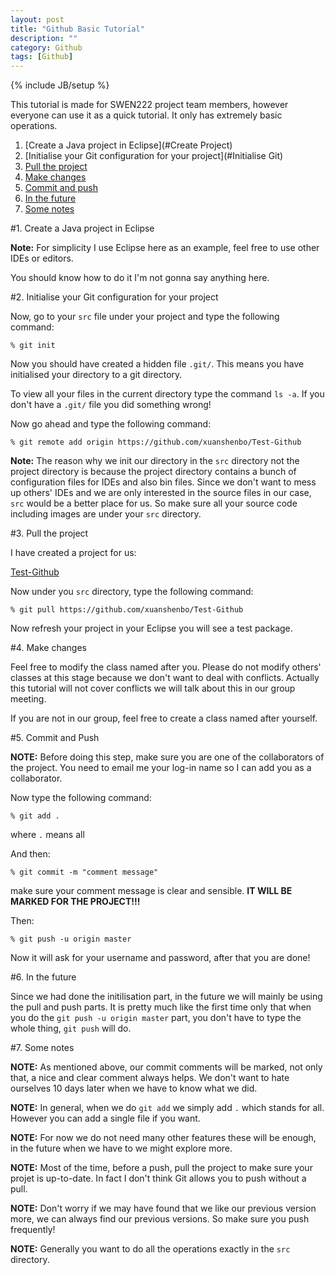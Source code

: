 ```yaml
---
layout: post
title: "Github Basic Tutorial"
description: ""
category: Github
tags: [Github]
---
```

{% include JB/setup %}

This tutorial is made for SWEN222 project team members, however everyone can use it as a quick tutorial. It only has extremely basic operations.

<!--more-->


1. [Create a Java project in Eclipse](#Create Project)
2. [Initialise your Git configuration for your project](#Initialise Git)
3. [Pull the project](#Pull)
4. [Make changes](#Modify)
5. [Commit and push](#Push)
6. [In the future](#Future)
7. [Some notes](#Notes)

         

#1. Create a Java project in Eclipse <a id="Create Project"></a>

**Note:** For simplicity I use Eclipse here as an example, feel free to use other IDEs or editors.

You should know how to do it I'm not gonna say anything here.

#2. Initialise your Git configuration for your project <a id="Initialise Git"></a>

Now, go to your ```src``` file under your project and type the following command:

```
% git init
```

Now you should have created a hidden file ```.git/```. This means you have initialised your directory to a git directory.

To view all your files in the current directory type the command ```ls -a```. If you don't have a ```.git/``` file you did something wrong!

Now go ahead and type the following command:

```
% git remote add origin https://github.com/xuanshenbo/Test-Github
```

**Note:** The reason why we init our directory in the ```src``` directory not the project directory is because the project directory contains a bunch of configuration files for IDEs and also bin files. Since we don't want to mess up others' IDEs and we are only interested in the source files in our case, ```src``` would be a better place for us. So make sure all your source code including images are under your ```src``` directory.

#3. Pull the project <a id="Pull"></a>

I have created a project for us:

<a href="https://github.com/xuanshenbo/Test-Github"> Test-Github</a>

Now under you ```src``` directory, type the following command:

```
% git pull https://github.com/xuanshenbo/Test-Github
```

Now refresh your project in your Eclipse you will see a test package.

#4. Make changes <a id="Modify"></a>

Feel free to modify the class named after you. Please do not modify others' classes at this stage because we don't want to deal with conflicts. Actually this tutorial will not cover conflicts we will talk about this in our group meeting.

If you are not in our group, feel free to create a class named after yourself.

#5. Commit and Push <a id="Push"></a>

**NOTE:** Before doing this step, make sure you are one of the collaborators of the project. You need to email me your log-in name so I can add you as a collaborator.

Now type the following command:

```
% git add .
```
where ```.``` means all

And then:

```
% git commit -m "comment message"
```
make sure your comment message is clear and sensible. **IT WILL BE MARKED FOR THE PROJECT!!!**

Then:

```
% git push -u origin master
```

Now it will ask for your username and password, after that you are done!

#6. In the future <a id="Future"></a>

Since we had done the initilisation part, in the future we will mainly be using the pull and push parts. It is pretty much like the first time only that when you do the ```git push -u origin master``` part, you don't have to type the whole thing, ```git push``` will do.

#7. Some notes <a id="Notes"></a>

**NOTE:** As mentioned above, our commit comments will be marked, not only that, a nice and clear comment always helps. We don't want to hate ourselves 10 days later when we have to know what we did.

**NOTE:** In general, when we do ```git add``` we simply add ```.``` which stands for all. However you can add a single file if you want.

**NOTE:** For now we do not need many other features these will be enough, in the future when we have to we might explore more.

**NOTE:** Most of the time, before a push, pull the project to make sure your projet is up-to-date. In fact I don't think Git allows you to push without a pull.

**NOTE:** Don't worry if we may have found that we like our previous version more, we can always find our previous versions. So make sure you push frequently!

**NOTE:** Generally you want to do all the operations exactly in the ```src``` directory.
